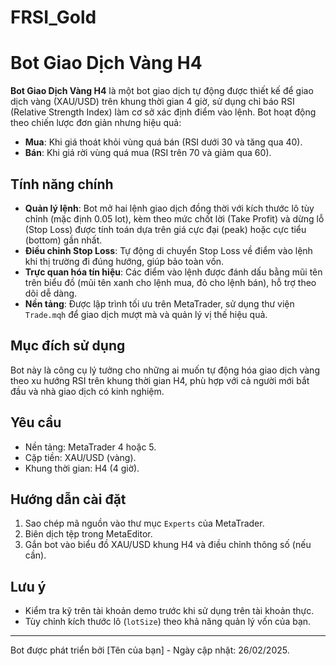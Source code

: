 # FRSI_Gold
# Bot Giao Dịch Vàng H4

**Bot Giao Dịch Vàng H4** là một bot giao dịch tự động được thiết kế để giao dịch vàng (XAU/USD) trên khung thời gian 4 giờ, sử dụng chỉ báo RSI (Relative Strength Index) làm cơ sở xác định điểm vào lệnh. Bot hoạt động theo chiến lược đơn giản nhưng hiệu quả:  
- **Mua**: Khi giá thoát khỏi vùng quá bán (RSI dưới 30 và tăng qua 40).  
- **Bán**: Khi giá rời vùng quá mua (RSI trên 70 và giảm qua 60).  

## Tính năng chính
- **Quản lý lệnh**: Bot mở hai lệnh giao dịch đồng thời với kích thước lô tùy chỉnh (mặc định 0.05 lot), kèm theo mức chốt lời (Take Profit) và dừng lỗ (Stop Loss) được tính toán dựa trên giá cực đại (peak) hoặc cực tiểu (bottom) gần nhất.  
- **Điều chỉnh Stop Loss**: Tự động di chuyển Stop Loss về điểm vào lệnh khi thị trường đi đúng hướng, giúp bảo toàn vốn.  
- **Trực quan hóa tín hiệu**: Các điểm vào lệnh được đánh dấu bằng mũi tên trên biểu đồ (mũi tên xanh cho lệnh mua, đỏ cho lệnh bán), hỗ trợ theo dõi dễ dàng.  
- **Nền tảng**: Được lập trình tối ưu trên MetaTrader, sử dụng thư viện `Trade.mqh` để giao dịch mượt mà và quản lý vị thế hiệu quả.  

## Mục đích sử dụng
Bot này là công cụ lý tưởng cho những ai muốn tự động hóa giao dịch vàng theo xu hướng RSI trên khung thời gian H4, phù hợp với cả người mới bắt đầu và nhà giao dịch có kinh nghiệm.

## Yêu cầu
- Nền tảng: MetaTrader 4 hoặc 5.  
- Cặp tiền: XAU/USD (vàng).  
- Khung thời gian: H4 (4 giờ).  

## Hướng dẫn cài đặt
1. Sao chép mã nguồn vào thư mục `Experts` của MetaTrader.  
2. Biên dịch tệp trong MetaEditor.  
3. Gắn bot vào biểu đồ XAU/USD khung H4 và điều chỉnh thông số (nếu cần).  

## Lưu ý
- Kiểm tra kỹ trên tài khoản demo trước khi sử dụng trên tài khoản thực.  
- Tùy chỉnh kích thước lô (`lotSize`) theo khả năng quản lý vốn của bạn.  

---
Bot được phát triển bởi [Tên của bạn] - Ngày cập nhật: 26/02/2025.
